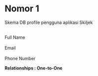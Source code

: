 <h1> Nomor 1 </h1>
<p> Skema DB profile pengguna aplikasi Skiljek</p>
<br>Full Name</br>
<br>Email</br>
<br>Phone Number</br>

<b>Relationships : One-to-One<b>
